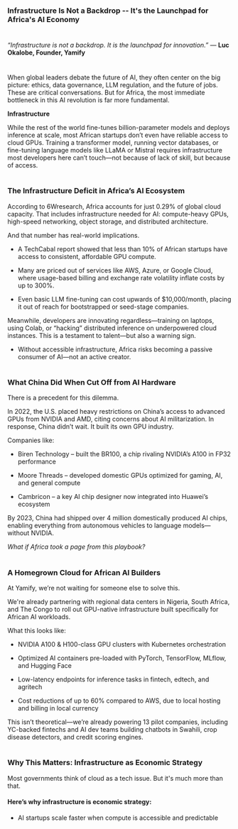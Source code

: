 ### Infrastructure Is Not a Backdrop -- It's the Launchpad for Africa's AI Economy 
#

*“Infrastructure is not a backdrop. It is the launchpad for innovation.”*
— **Luc Okalobe, Founder, Yamify**
#

When global leaders debate the future of AI, they often center on the big picture: ethics, data governance, LLM regulation, and the future of jobs. These are critical conversations. But for Africa, the most immediate bottleneck in this AI revolution is far more fundamental.

**Infrastructure**

While the rest of the world fine-tunes billion-parameter models and deploys inference at scale, most African startups don’t even have reliable access to cloud GPUs. Training a transformer model, running vector databases, or fine-tuning language models like LLaMA or Mistral requires infrastructure most developers here can’t touch—not because of lack of skill, but because of access.
#

### The Infrastructure Deficit in Africa’s AI Ecosystem

According to 6Wresearch, Africa accounts for just 0.29% of global cloud capacity. That includes infrastructure needed for AI: compute-heavy GPUs, high-speed networking, object storage, and distributed architecture.

And that number has real-world implications.

- A TechCabal report showed that less than 10% of African startups have access to consistent, affordable GPU compute.

- Many are priced out of services like AWS, Azure, or Google Cloud, where usage-based billing and exchange rate volatility inflate costs by up to 300%.

- Even basic LLM fine-tuning can cost upwards of $10,000/month, placing it out of reach for bootstrapped or seed-stage companies.

Meanwhile, developers are innovating regardless—training on laptops, using Colab, or “hacking” distributed inference on underpowered cloud instances. This is a testament to talent—but also a warning sign.

- Without accessible infrastructure, Africa risks becoming a passive consumer of AI—not an active creator.
#

### What China Did When Cut Off from AI Hardware

There is a precedent for this dilemma.

In 2022, the U.S. placed heavy restrictions on China’s access to advanced GPUs from NVIDIA and AMD, citing concerns about AI militarization. In response, China didn’t wait. It built its own GPU industry.

Companies like:

- Biren Technology – built the BR100, a chip rivaling NVIDIA’s A100 in FP32 performance

- Moore Threads – developed domestic GPUs optimized for gaming, AI, and general compute

- Cambricon – a key AI chip designer now integrated into Huawei’s ecosystem

By 2023, China had shipped over 4 million domestically produced AI chips, enabling everything from autonomous vehicles to language models—without NVIDIA.

*What if Africa took a page from this playbook?*
#

### A Homegrown Cloud for African AI Builders

At Yamify, we’re not waiting for someone else to solve this.

We're already partnering with regional data centers in Nigeria, South Africa, and The Congo to roll out GPU-native infrastructure built specifically for African AI workloads.

What this looks like:

- NVIDIA A100 & H100-class GPU clusters with Kubernetes orchestration

- Optimized AI containers pre-loaded with PyTorch, TensorFlow, MLflow, and Hugging Face

- Low-latency endpoints for inference tasks in fintech, edtech, and agritech

- Cost reductions of up to 60% compared to AWS, due to local hosting and billing in local currency

This isn’t theoretical—we’re already powering 13 pilot companies, including YC-backed fintechs and AI dev teams building chatbots in Swahili, crop disease detectors, and credit scoring engines.
#

### Why This Matters: Infrastructure as Economic Strategy

Most governments think of cloud as a tech issue. But it's much more than that.

#### Here’s why infrastructure is economic strategy: 

- AI startups scale faster when compute is accessible and predictable